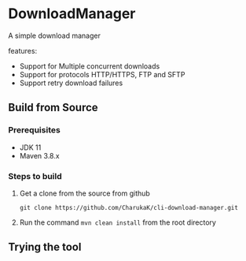 # DownloadManager

A simple download manager

features:
- Support for Multiple concurrent downloads
- Support for protocols HTTP/HTTPS, FTP and SFTP
- Support retry download failures

## Build from Source

### Prerequisites
- JDK 11
- Maven 3.8.x

### Steps to build
1. Get a clone from the source from github
    ```shell
   git clone https://github.com/CharukaK/cli-download-manager.git 
   ```
2. Run the command `mvn clean install` from the root directory


## Trying the tool


